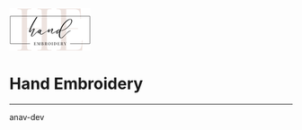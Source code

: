 ![Hand Embroidery logo](https://github.com/anav-dev/hand-embroidery/blob/main/assets/images/logo-v1.png)

# Hand Embroidery
---

anav-dev
